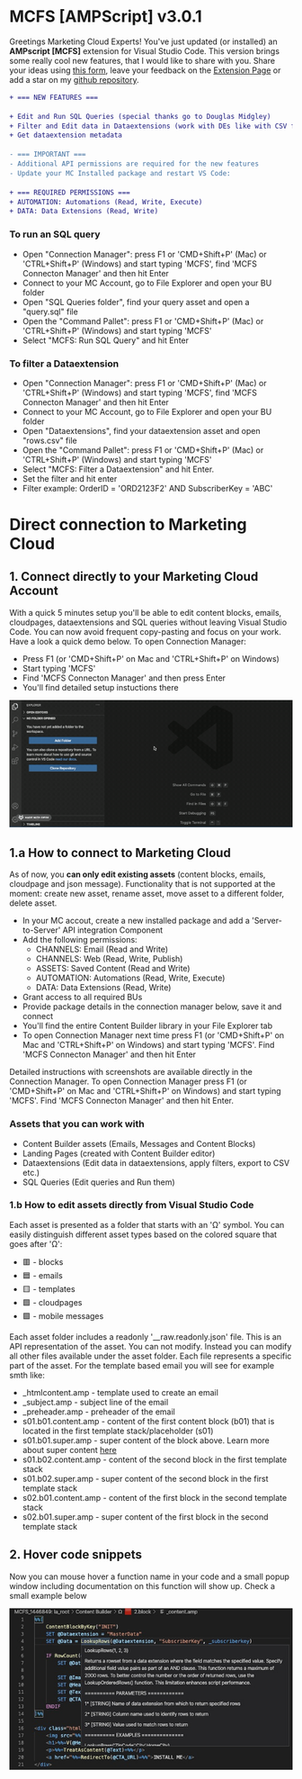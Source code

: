 # MCFS [AMPScript] v3.0.1

Greetings Marketing Cloud Experts! You've just updated (or installed) an **AMPscript [MCFS]** extension for Visual Studio Code. This version brings some really cool new features, that I would like to share with you. Share your ideas using [this form](https://docs.google.com/forms/d/e/1FAIpQLSc8NCJcqTxMIIJ5J1pWKTnPY2JewvTS8GU6b9-Lvhdze1N4RA/viewform?usp=sf_link), leave your feedback on the [Extension Page](https://marketplace.visualstudio.com/items?itemName=sergey-agadzhanov.AMPscript) or add a star on my [github repository](https://github.com/Bizcuit/vscode-ampscript).

```diff
+ === NEW FEATURES ===

+ Edit and Run SQL Queries (special thanks go to Douglas Midgley)
+ Filter and Edit data in Dataextensions (work with DEs like with CSV files)
+ Get dataextension metadata

- === IMPORTANT ===
- Additional API permissions are required for the new features
- Update your MC Installed package and restart VS Code:

+ === REQUIRED PERMISSIONS ===
+ AUTOMATION: Automations (Read, Write, Execute)
+ DATA: Data Extensions (Read, Write)
```

### To run an SQL query
* Open "Connection Manager": press F1 or 'CMD+Shift+P' (Mac) or 'CTRL+Shift+P' (Windows) and start typing 'MCFS', find 'MCFS Connecton Manager' and then hit Enter
* Connect to your MC Account, go to File Explorer and open your BU folder
* Open "SQL Queries folder", find your query asset and open a "query.sql" file
* Open the "Command Pallet": press F1 or 'CMD+Shift+P' (Mac) or 'CTRL+Shift+P' (Windows) and start typing 'MCFS'
* Select "MCFS: Run SQL Query" and hit Enter

### To filter a Dataextension
* Open "Connection Manager": press F1 or 'CMD+Shift+P' (Mac) or 'CTRL+Shift+P' (Windows) and start typing 'MCFS', find 'MCFS Connecton Manager' and then hit Enter
* Connect to your MC Account, go to File Explorer and open your BU folder
* Open "Dataextensions", find your dataextension asset and open "rows.csv" file
* Open the "Command Pallet": press F1 or 'CMD+Shift+P' (Mac) or 'CTRL+Shift+P' (Windows) and start typing 'MCFS'
* Select "MCFS: Filter a Dataextension" and hit Enter. 
* Set the filter and hit enter
* Filter example: OrderID = 'ORD2123F2' AND SubscriberKey = 'ABC'

# Direct connection to Marketing Cloud

## 1. Connect directly to your Marketing Cloud Account

With a quick 5 minutes setup you'll be able to edit content blocks, emails, cloudpages, dataextensions and SQL queries without leaving Visual Studio Code. You can now avoid frequent copy-pasting and focus on your work. Have a look a quick demo below. To open Connection Manager: 
* Press F1 (or 'CMD+Shift+P' on Mac and 'CTRL+Shift+P' on Windows) 
* Start typing 'MCFS'
* Find 'MCFS Connecton Manager' and then press Enter
* You'll find detailed setup instuctions there

![AMPScript](https://raw.githubusercontent.com/Bizcuit/vscode-ampscript/master/images/mcfs.gif)

## 1.a How to connect to Marketing Cloud

As of now, you **can only edit existing assets** (content blocks, emails, cloudpage and json message). Functionality that is not supported at the moment: create new asset, rename asset, move asset to a different folder, delete asset.

* In your MC accout, create a new installed package and add a 'Server-to-Server' API integration Component
* Add the following permissions:
	* CHANNELS: Email (Read and Write)
	* CHANNELS: Web (Read, Write, Publish)
	* ASSETS: Saved Content (Read and Write)
	* AUTOMATION: Automations (Read, Write, Execute)
	* DATA: Data Extensions (Read, Write)
* Grant access to all required BUs
* Provide package details in the connection manager below, save it and connect
* You'll find the entire Content Builder library in your File Explorer tab
* To open Connection Manager next time press F1 (or 'CMD+Shift+P' on Mac and 'CTRL+Shift+P' on Windows) and start typing 'MCFS'. Find 'MCFS Connecton Manager' and then hit Enter

Detailed instructions with screenshots are available directly in the Connection Manager. To open Connection Manager press F1 (or 'CMD+Shift+P' on Mac and 'CTRL+Shift+P' on Windows) and start typing 'MCFS'. Find 'MCFS Connecton Manager' and then hit Enter.

### Assets that you can work with
* Content Builder assets (Emails, Messages and Content Blocks)
* Landing Pages (created with Content Builder editor)
* Dataextensions (Edit data in dataextensions, apply filters, export to CSV etc.)
* SQL Queries (Edit queries and Run them)

### 1.b How to edit assets directly from Visual Studio Code

Each asset is presented as a folder that starts with an 'Ω' symbol. You can easily distinguish different asset types based on the colored square that goes after 'Ω':
* 🟥 - blocks
* 🟦 - emails
* 🟨 - templates
* 🟩 - cloudpages
* 🟪 - mobile messages

Each asset folder includes a readonly '__raw.readonly.json' file. This is an API representation of the asset. You can not modify. Instead you can modify all other files available under the asset folder. Each file represents a specific part of the asset. For the template based email you will see for example smth like: 
* _htmlcontent.amp - template used to create an email
* _subject.amp - subject line of the email
* _preheader.amp - preheader of the email
* s01.b01.content.amp - content of the first content block (b01) that is located in the first template stack/placeholder (s01)
* s01.b01.super.amp - super content of the block above. Learn more about super content [here](https://developer.salesforce.com/docs/atlas.en-us.noversion.mc-apis.meta/mc-apis/design_super_content.htm)
* s01.b02.content.amp - content of the second block in the first template stack
* s01.b02.super.amp - super content of the second block in the first template stack
* s02.b01.content.amp - content of the first block in the second template stack
* s02.b01.super.amp - super content of the first block in the second template stack

## 2. Hover code snippets

Now you can mouse hover a function name in your code and a small popup window including documentation on this function will show up. Check a small example below

![Hover snippets](https://raw.githubusercontent.com/Bizcuit/vscode-ampscript/master/images/screenshot_hoversnippets.jpg)
